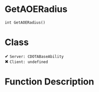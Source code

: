 # GetAOERadius
```
int GetAOERadius()
```
# Class
✔ `Server: CDOTABaseAbility`  
✖ `Client: undefined`  

# Function Description

